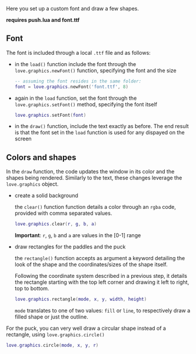 Here you set up a custom font and draw a few shapes.

**requires push.lua and font.ttf**

## Font

The font is included through a local `.ttf` file and as follows:

- in the `load()` function include the font through the `love.graphics.newFont()` function, specifying the font and the size

  ```lua
  -- assuming the font resides in the same folder:
  font = love.graphics.newFont('font.ttf', 8)
  ```

- again in the `load` function, set the font through the `love.graphics.setFont()` method, specifying the font itself

  ```lua
  love.graphics.setFont(font)
  ```

- in the `draw()` function, include the text exactly as before. The end result is that the font set in the `load` function is used for any dispayed on the screen

## Colors and shapes

In the `draw` function, the code updates the window in its color and the shapes being rendered. Similarly to the text, these changes leverage the `love.graphics` object.

- create a solid background

  the `clear()` function function details a color through an `rgba` code, provided with comma separated values.

  ```lua
  love.graphics.clear(r, g, b, a)
  ```

  **Important**: `r`, `g`, `b` and `a` are values in the [0-1] range

- draw rectangles for the paddles and the puck

  the `rectangle()` function accepts as argument a keyword detailing the look of the shape and the coordinates/sizes of the shape itself.

  Following the coordinate system described in a previous step, it details the rectangle starting with the top left corner and drawing it left to right, top to bottom.

  ```lua
  love.graphics.rectangle(mode, x, y, width, height)
  ```

  `mode` translates to one of two values: `fill` or `line`, to respectively draw a filled shape or just the outline.

For the puck, you can very well draw a circular shape instead of a rectangle, using `love.graphics.circle()`

```lua
love.graphics.circle(mode, x, y, r)
```
